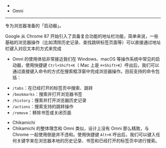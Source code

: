 - 
- Omni
----

专为浏览器准备的「启动器」。

Google 从 Chrome 87 开始引入了具备复合功能的地址栏功能，简单来说，一些基础的浏览器操作（比如清除历史记录、查找跳转标签页面等）可以直接通过地址栏键入对应文本的方式来完成
- Omni 的使用体验非常接近我们在 Windows、macOS 等操作系统中常见的启动器，使用快捷键 `Ctrl+Shift+K`（ Mac 上是 `⌘+Shift+K`）呼出后，我们可以通过直接键入命令的方式在搜索框浮窗中完成浏览器操作。目前支持的命令包括：

*   `/tabs`：在已经打开的标签页中搜索、跳转
*   `/bookmarks`：搜索并打开浏览器书签
*   `/history`：搜索并打开浏览器历史记录
*   `/actions`：搜索支持的跳转操作
*   `/remove`：移除书签或关闭页面
- Chikamichi
- Chikamichi 的整体理念和 Omni 类似，设计上没有 Omni 那么精致，与 Chrome 一起使用倒是并不违和。使用快捷键 `Alt+K` 呼出后，我们可以键入任何关键字来在浏览器本地的历史记录、书签和已经打开的标签页中进行搜索。
